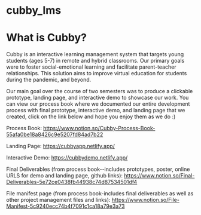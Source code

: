 # cubby_lms

# What is Cubby?
Cubby is an interactive learning management system that targets young students (ages 5-7) in remote and hybrid classrooms. Our primary goals were to foster social-emotional learning and facilitate parent-teacher relationships. This solution aims to improve virtual education for students during the pandemic, and beyond.

Our main goal over the course of two semesters was to produce a clickable prototype, landing page, and interactive demo to showcase our work. You can view our process book where we documented our entire development process with final prototype, interactive demo, and landing page that we created, click on the link below and hope you enjoy them as we do :)

Process Book: https://www.notion.so/Cubby-Process-Book-55afa0be18a8426c9e5207fd84ad7b22 

Landing Page: https://cubbyapp.netlify.app/

Interactive Demo: https://cubbydemo.netlify.app/

Final Deliverables (from process book--includes prototypes, poster, online URLS for demo and landing page, github links): https://www.notion.so/Final-Deliverables-5e72ce0438fb44938c74d87534501df4 

File manifest page (from process book-includes final deliverables as well as other project management files and links): https://www.notion.so/File-Manifest-5c9240ecc74b4f7091c1ca18a79e3a73
